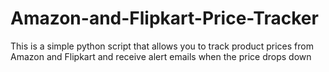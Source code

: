 # Amazon-and-Flipkart-Price-Tracker
This is a simple python script that allows you to track product prices from Amazon and Flipkart and receive alert emails when the price drops down
